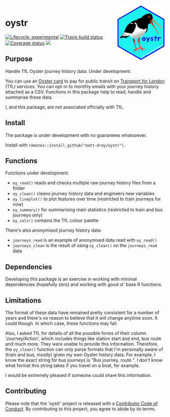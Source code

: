 <img src="https://raw.githubusercontent.com/matt-dray/stickers/master/output/oystr_hex.png" width="150" align="right">

# oystr

<!-- badges: start -->
[![Lifecycle: experimental](https://img.shields.io/badge/lifecycle-experimental-orange.svg)](https://www.tidyverse.org/lifecycle/#experimental)
[![Travis build status](https://travis-ci.org/matt-dray/oystr.svg?branch=master)](https://travis-ci.org/matt-dray/oystr)
[![Coverage status](https://codecov.io/gh/matt-dray/oystr/branch/master/graph/badge.svg)](https://codecov.io/github/matt-dray/oystr?branch=master)
[![](https://img.shields.io/github/languages/code-size/matt-dray/oystr.svg)](https://github.com/matt-dray/oystr)<!-- badges: end -->

## Purpose

Handle TfL Oyster journey history data. Under development.

You can use an [Oyster card](https://oyster.tfl.gov.uk/oyster/entry.do) to pay for public transit on [Transport for London](https://tfl.gov.uk/) (TfL) services. You can opt-in to monthly emails with your journey history attached as a CSV. Functions in this package help to read, handle and summarise these data.

I, and this package, are not associated officially with TfL.

## Install

The package is under development with no guarantees whatsoever.

Install with `remotes::install_github("matt-dray/oystr")`.

## Functions

Functions under development:

* `oy_read()` reads and checks multiple raw journey history files from a folder
* `oy_clean()` cleans journey history data and engineers new variables
* `oy_lineplot()` to plot features over time (restricted to train journeys for now)
* `oy_summary()` for summarising main statistics (restricted to train and bus journeys only)
* `oy_cols()` contains the TfL colour palette

There's also anonymised journey history data:

* `journeys_read` is an example of anonymised data read with `oy_read()`
* `journeys_clean` is the result of using `oy_clean()` on the `journeys_read` data

## Dependencies

Developing this package is an exercise in working with minimal dependencies (hopefully zero) and working with good ol' base R functions.

## Limitations

The format of these data have remained pretty consistent for a number of years and there's no reason to believe that it will change anytime soon. It could though. In which case, these functions may fail.

Also, I asked TfL for details of all the possible forms of their column 'Journey/Action', which includes things like station start and end, bus route and much more. They were unable to provide this information. Therefore, the `oy_clean()` function can only parse formats that I'm personally aware of (train and bus, mostly) given my own Oyster history data. For example, I know the exact string for bus journeys is "Bus journey, route <number>". I don't know what format this string takes if you travel on a boat, for example.

I would be extremely pleased if someone could share this information.

## Contributing

Please note that the 'oystr' project is released with a [Contributor Code of Conduct](CODE_OF_CONDUCT.md). By contributing to this project, you agree to abide by its terms.

